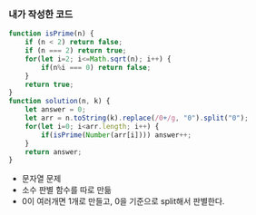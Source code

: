 ### 내가 작성한 코드

```jsx
function isPrime(n) {
    if (n < 2) return false;
    if (n === 2) return true;
    for(let i=2; i<=Math.sqrt(n); i++) {
        if(n%i === 0) return false;
    }
    return true;
}
function solution(n, k) {
    let answer = 0;
    let arr = n.toString(k).replace(/0+/g, "0").split("0");
    for(let i=0; i<arr.length; i++) {
        if(isPrime(Number(arr[i]))) answer++;
    }
    return answer;
}
```

- 문자열 문제
- 소수 판별 함수를 따로 만듦
- 0이 여러개면 1개로 만들고, 0을 기준으로 split해서 판별한다.